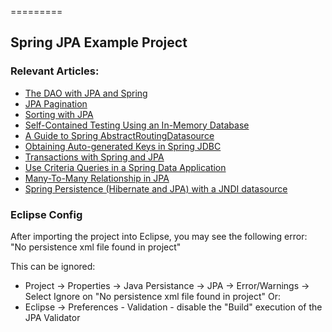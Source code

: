 =========

## Spring JPA Example Project


### Relevant Articles: 
- [The DAO with JPA and Spring](https://www.baeldung.com/spring-dao-jpa)
- [JPA Pagination](https://www.baeldung.com/jpa-pagination)
- [Sorting with JPA](https://www.baeldung.com/jpa-sort)
- [Self-Contained Testing Using an In-Memory Database](https://www.baeldung.com/spring-jpa-test-in-memory-database)
- [A Guide to Spring AbstractRoutingDatasource](https://www.baeldung.com/spring-abstract-routing-data-source)
- [Obtaining Auto-generated Keys in Spring JDBC](https://www.baeldung.com/spring-jdbc-autogenerated-keys)
- [Transactions with Spring and JPA](https://www.baeldung.com/transaction-configuration-with-jpa-and-spring)
- [Use Criteria Queries in a Spring Data Application](https://www.baeldung.com/spring-data-criteria-queries)
- [Many-To-Many Relationship in JPA](https://www.baeldung.com/jpa-many-to-many)
- [Spring Persistence (Hibernate and JPA) with a JNDI datasource](https://www.baeldung.com/spring-persistence-hibernate-and-jpa-with-a-jndi-datasource/)


### Eclipse Config 
After importing the project into Eclipse, you may see the following error:  
"No persistence xml file found in project"

This can be ignored: 
- Project -> Properties -> Java Persistance -> JPA -> Error/Warnings -> Select Ignore on "No persistence xml file found in project"
Or: 
- Eclipse -> Preferences - Validation - disable the "Build" execution of the JPA Validator 

